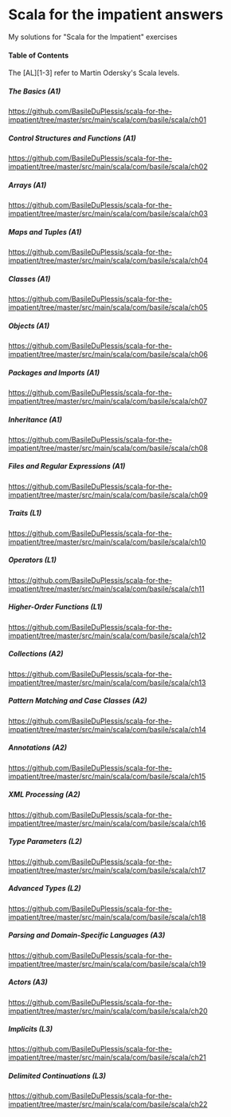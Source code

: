 Scala for the impatient answers
=======================

My solutions for "Scala for the Impatient" exercises


#### Table of Contents

The [AL][1-3] refer to Martin Odersky's Scala levels.

##### The Basics (A1)

https://github.com/BasileDuPlessis/scala-for-the-impatient/tree/master/src/main/scala/com/basile/scala/ch01

##### Control Structures and Functions (A1)

https://github.com/BasileDuPlessis/scala-for-the-impatient/tree/master/src/main/scala/com/basile/scala/ch02

##### Arrays (A1)

https://github.com/BasileDuPlessis/scala-for-the-impatient/tree/master/src/main/scala/com/basile/scala/ch03

##### Maps and Tuples (A1)

https://github.com/BasileDuPlessis/scala-for-the-impatient/tree/master/src/main/scala/com/basile/scala/ch04

##### Classes (A1)

https://github.com/BasileDuPlessis/scala-for-the-impatient/tree/master/src/main/scala/com/basile/scala/ch05

##### Objects (A1)

https://github.com/BasileDuPlessis/scala-for-the-impatient/tree/master/src/main/scala/com/basile/scala/ch06

##### Packages and Imports (A1)

https://github.com/BasileDuPlessis/scala-for-the-impatient/tree/master/src/main/scala/com/basile/scala/ch07

##### Inheritance (A1)

https://github.com/BasileDuPlessis/scala-for-the-impatient/tree/master/src/main/scala/com/basile/scala/ch08

##### Files and Regular Expressions (A1)

https://github.com/BasileDuPlessis/scala-for-the-impatient/tree/master/src/main/scala/com/basile/scala/ch09

##### Traits (L1)

https://github.com/BasileDuPlessis/scala-for-the-impatient/tree/master/src/main/scala/com/basile/scala/ch10

##### Operators (L1)

https://github.com/BasileDuPlessis/scala-for-the-impatient/tree/master/src/main/scala/com/basile/scala/ch11

##### Higher-Order Functions (L1)

https://github.com/BasileDuPlessis/scala-for-the-impatient/tree/master/src/main/scala/com/basile/scala/ch12

##### Collections (A2)

https://github.com/BasileDuPlessis/scala-for-the-impatient/tree/master/src/main/scala/com/basile/scala/ch13

##### Pattern Matching and Case Classes (A2)

https://github.com/BasileDuPlessis/scala-for-the-impatient/tree/master/src/main/scala/com/basile/scala/ch14

##### Annotations (A2)

https://github.com/BasileDuPlessis/scala-for-the-impatient/tree/master/src/main/scala/com/basile/scala/ch15

##### XML Processing (A2)

https://github.com/BasileDuPlessis/scala-for-the-impatient/tree/master/src/main/scala/com/basile/scala/ch16

##### Type Parameters (L2)

https://github.com/BasileDuPlessis/scala-for-the-impatient/tree/master/src/main/scala/com/basile/scala/ch17

##### Advanced Types  (L2)

https://github.com/BasileDuPlessis/scala-for-the-impatient/tree/master/src/main/scala/com/basile/scala/ch18

##### Parsing and Domain-Specific Languages (A3)

https://github.com/BasileDuPlessis/scala-for-the-impatient/tree/master/src/main/scala/com/basile/scala/ch19

##### Actors (A3)

https://github.com/BasileDuPlessis/scala-for-the-impatient/tree/master/src/main/scala/com/basile/scala/ch20

##### Implicits (L3)

https://github.com/BasileDuPlessis/scala-for-the-impatient/tree/master/src/main/scala/com/basile/scala/ch21

##### Delimited Continuations (L3)

https://github.com/BasileDuPlessis/scala-for-the-impatient/tree/master/src/main/scala/com/basile/scala/ch22
